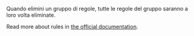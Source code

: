 Quando elimini un gruppo di regole, tutte le regole del gruppo saranno a loro volta eliminate.

Read more about rules in [the official documentation](https://docs.firefly-iii.org/advanced-concepts/rules).